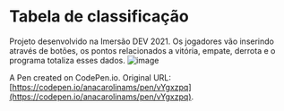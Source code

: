 # Tabela de classificação

Projeto desenvolvido na Imersão DEV 2021. Os jogadores vão inserindo através de botões, os pontos relacionados a vitória, empate, derrota e o programa totaliza esses dados.
![image](https://user-images.githubusercontent.com/81336099/128966108-7b07684c-d3a8-4801-9afc-a7d1e16be8d8.png)

A Pen created on CodePen.io. Original URL: [https://codepen.io/anacarolinams/pen/vYgxzpq](https://codepen.io/anacarolinams/pen/vYgxzpq).


